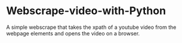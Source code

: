 # Webscrape-video-with-Python

A simple webscrape that takes the xpath of a youtube video from the webpage elements and opens the video on a browser. 
